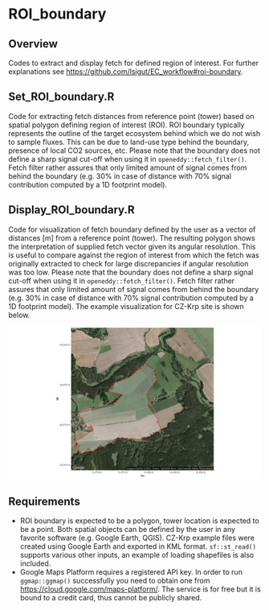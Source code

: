 
<!-- README.md is generated from README.Rmd. Please edit that file -->

# ROI_boundary

## Overview

Codes to extract and display fetch for defined region of interest. For
further explanations see
<https://github.com/lsigut/EC_workflow#roi-boundary>.

## Set_ROI_boundary.R

Code for extracting fetch distances from reference point (tower) based
on spatial polygon defining region of interest (ROI). ROI boundary
typically represents the outline of the target ecosystem behind which we
do not wish to sample fluxes. This can be due to land-use type behind
the boundary, presence of local CO2 sources, etc. Please note that the
boundary does not define a sharp signal cut-off when using it in
`openeddy::fetch_filter()`. Fetch filter rather assures that only
limited amount of signal comes from behind the boundary (e.g. 30% in
case of distance with 70% signal contribution computed by a 1D footprint
model).

## Display_ROI_boundary.R

Code for visualization of fetch boundary defined by the user as a vector
of distances \[m\] from a reference point (tower). The resulting polygon
shows the interpretation of supplied fetch vector given its angular
resolution. This is useful to compare against the region of interest
from which the fetch was originally extracted to check for large
discrepancies if angular resolution was too low. Please note that the
boundary does not define a sharp signal cut-off when using it in
`openeddy::fetch_filter()`. Fetch filter rather assures that only
limited amount of signal comes from behind the boundary (e.g. 30% in
case of distance with 70% signal contribution computed by a 1D footprint
model). The example visualization for CZ-Krp site is shown below.

![](CZ-Krp_fetch.png)

## Requirements

-   ROI boundary is expected to be a polygon, tower location is expected
    to be a point. Both spatial objects can be defined by the user in
    any favorite software (e.g. Google Earth, QGIS). CZ-Krp example
    files were created using Google Earth and exported in KML format.
    `sf::st_read()` supports various other inputs, an example of loading
    shapefiles is also included.
-   Google Maps Platform requires a registered API key. In order to run
    `ggmap::ggmap()` successfully you need to obtain one from
    <https://cloud.google.com/maps-platform/>. The service is for free
    but it is bound to a credit card, thus cannot be publicly shared.
